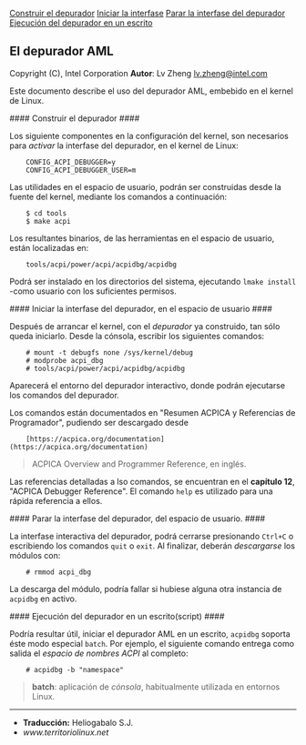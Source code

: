 [Construir el depurador](#i1)
[Iniciar la interfase](#i2)
[Parar la interfase del depurador](#i3)
[Ejecución del depurador en un escrito](#i4)



## El depurador AML ##

Copyright (C), Intel Corporation
__Autor__: Lv Zheng <lv.zheng@intel.com>

Este documento describe el uso del depurador AML, embebido en el kernel de Linux.


<a name="i1">#### Construir el depurador ####</a>

Los siguiente componentes en la configuración del kernel, son necesarios para _activar_ la interfase del depurador, en el kernel de Linux:

		CONFIG_ACPI_DEBUGGER=y
		CONFIG_ACPI_DEBUGGER_USER=m

Las utilidades en el espacio de usuario, podrán ser construidas desde la fuente del kernel, mediante los comandos a continuación:

		$ cd tools
		$ make acpi

Los resultantes binarios, de las herramientas en el espacio de usuario, están localizadas en:

		tools/acpi/power/acpi/acpidbg/acpidbg

Podrá ser instalado en los directorios del sistema, ejecutando `lmake install` -como usuario con los suficientes permisos.


<a name="i2">#### Iniciar la interfase del depurador, en el espacio de usuario ####</a>

Después de arrancar el kernel, con el _depurador_ ya construido, tan sólo queda iniciarlo. Desde la cónsola, escribir los siguientes comandos:

		# mount -t debugfs none /sys/kernel/debug
		# modprobe acpi_dbg
		# tools/acpi/power/acpi/acpidbg/acpidbg

Aparecerá el entorno del depurador interactivo, donde podrán ejecutarse los comandos del depurador.

Los comandos están documentados en "Resumen ACPICA y Referencias de Programador", pudiendo ser descargado desde 

		[https://acpica.org/documentation](https://acpica.org/documentation)

> ACPICA Overview and Programmer Reference, en inglés.

Las referencias detalladas a lso comandos, se encuentran en el __capítulo 12__, "ACPICA Debugger Reference". El comando `help` es utilizado para una rápida referencia a ellos.


<a name="#I3">#### Parar la interfase del depurador, del espacio de usuario. ####</a>

La interfase interactiva del depurador, podrá cerrarse presionando `Ctrl+C` o escribiendo los comandos `quit` o `exit`. Al finalizar, deberán _descargarse_ los módulos con:

		# rmmod acpi_dbg

La descarga del módulo, podría fallar si hubiese alguna otra instancia de `acpidbg` en activo.


<a name="i4">#### Ejecución del depurador en un escrito(script) ####</a>

Podría resultar útil, iniciar el depurador AML en un escrito, `acpidbg` soporta éste modo especial `batch`. Por ejemplo, el siguiente comando entrega como salida el _espacio de nombres ACPI_ al completo:

		# acpidbg -b "namespace"


> __batch__: aplicación de _cónsola_, habitualmente utilizada en entornos Linux.


---

<ul id="firma">
	<li><b>Traducción:</b> Heliogabalo S.J.</li>
	<li><em>www.territoriolinux.net</em></li>
</ul>
